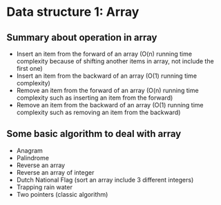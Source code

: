# Data structure 1: Array

## Summary about operation in array
- Insert an item from the forward of an array (O(n) running time complexity because of shifting another items in array, not include the first one)
- Insert an item from the backward of an array (O(1) running time complexity)
- Remove an item from the forward of an array (O(n) running time complexity such as inserting an item from the forward)
- Remove an item from the backward of an array (O(1) running time complexity such as removing an item from the backward)

## Some basic algorithm to deal with array
- Anagram
- Palindrome
- Reverse an array
- Reverse an array of integer
- Dutch National Flag (sort an array include 3 different integers)
- Trapping rain water
- Two pointers (classic algorithm)